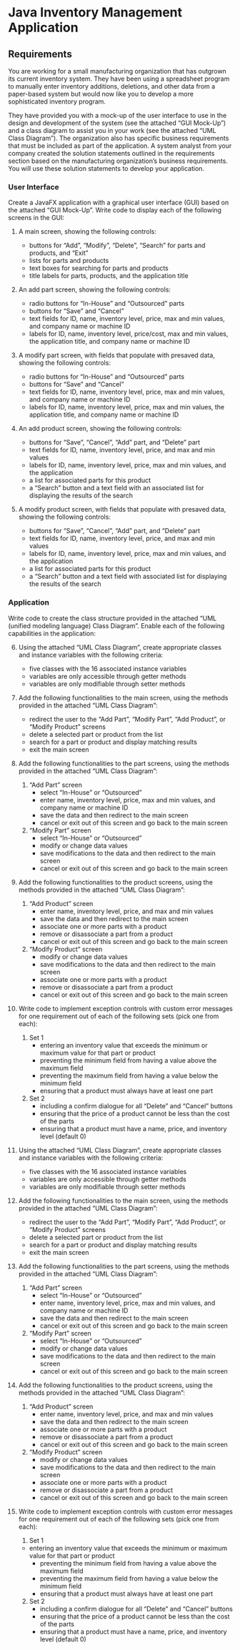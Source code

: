# Java Inventory Management Application

## Requirements
You are working for a small manufacturing organization that has outgrown its current 
inventory system. They have been using a spreadsheet program to manually enter inventory 
additions, deletions, and other data from a paper-based system but would now like you to 
develop a more sophisticated inventory program.

They have provided you with a mock-up of the user interface to use in the design and 
development of the system (see the attached “GUI Mock-Up”) and a class diagram to assist 
you in your work (see the attached “UML Class Diagram”). The organization also has 
specific business requirements that must be included as part of the application. 
A system analyst from your company created the solution statements outlined in the 
requirements section based on the manufacturing organization’s business requirements. 
You will use these solution statements to develop your application.

### User Interface
Create a JavaFX application with a graphical user interface (GUI) based on the attached “GUI Mock-Up”. Write code to display each of the following screens in the GUI:

1. A main screen, showing the following controls:
	- buttons for “Add”, “Modify”, “Delete”, “Search” for parts and products, and “Exit”
	- lists for parts and products
	- text boxes for searching for parts and products
	- title labels for parts, products, and the application title 

2.  An add part screen, showing the following controls:
	- radio buttons for “In-House” and “Outsourced” parts
	- buttons for “Save” and “Cancel”
	- text fields for ID, name, inventory level, price, max and min values, and company name 
or machine ID
	- labels for ID, name, inventory level, price/cost, max and min values, the application 
title, and company name or machine ID


3. A modify part screen, with fields that populate with presaved data, showing the 
following controls:
	- radio buttons for “In-House” and “Outsourced” parts
	- buttons for “Save” and “Cancel”
	- text fields for ID, name, inventory level, price, max and min values, and company name 
or machine ID
	- labels for ID, name, inventory level, price, max and min values, the application title, 
and company name or machine ID

4. An add product screen, showing the following controls:
	- buttons for “Save”, “Cancel”, “Add” part, and “Delete” part
	- text fields for ID, name, inventory level, price, and max and min values
	- labels for ID, name, inventory level, price, max and min values, and the application
	- a list for associated parts for this product
	- a “Search” button and a text field with an associated list for displaying the results 
of the search

5. A modify product screen, with fields that populate with presaved data, showing the following controls:
	- buttons for “Save”, “Cancel”, “Add” part, and “Delete” part
	- text fields for ID, name, inventory level, price, and max and min values
	- labels for ID, name, inventory level, price, max and min values, and the application
	- a list for associated parts for this product
	- a “Search” button and a text field with associated list for displaying the results of 
the search

### Application
Write code to create the class structure provided in the attached “UML (unified modeling 
language) Class Diagram”. Enable each  of the following capabilities in the application:

6. Using the attached “UML Class Diagram”, create appropriate classes and instance 
variables with the following criteria:
	- five classes with the 16 associated instance variables
	- variables are only accessible through getter methods
	- variables are only modifiable through setter methods

7. Add the following functionalities to the main screen, using the methods provided in 
the attached “UML Class Diagram”:
	- redirect the user to the “Add Part”, “Modify Part”, “Add Product”, or “Modify Product” 
screens
	- delete a selected part or product from the list
	- search for a part or product and display matching results
	- exit the main screen
 
8. Add the following functionalities to the part screens, using the methods provided in 
the attached “UML Class Diagram”:
    1. “Add Part” screen
        - select “In-House” or “Outsourced”
        - enter name, inventory level, price, max and min values, and company name or machine ID
        - save the data and then redirect to the main screen
        - cancel or exit out of this screen and go back to the main screen
    2. “Modify Part” screen
        - select “In-House” or “Outsourced”
        - modify or change data values
        - save modifications to the data and then redirect to the main screen
        - cancel or exit out of this screen and go back to the main screen
        
9.  Add the following functionalities to the product screens, using the methods provided 
in the attached “UML Class Diagram”:
    1.  “Add Product” screen
        - enter name, inventory level, price, and max and min values
        - save the data and then redirect to the main screen
        - associate one or more parts with a product
        - remove or disassociate a part from a product
        - cancel or exit out of this screen and go back to the main screen   
    2.  “Modify Product” screen
        - modify or change data values
        - save modifications to the data and then redirect to the main screen
        - associate one or more parts with a product
        - remove or disassociate a part from a product
        - cancel or exit out of this screen and go back to the main screen
    
10. Write code to implement exception controls with custom error messages for one 
requirement out of each of the following sets (pick one from each):
    1. Set 1
        - entering an inventory value that exceeds the minimum or maximum value for that part 
        or product
        - preventing the minimum field from having a value above the maximum field
        - preventing the maximum field from having a value below the minimum field
        - ensuring that a product must always have at least one part
    2. Set 2
        - including a confirm dialogue for all “Delete” and “Cancel” buttons
        - ensuring that the price of a product cannot be less than the cost of the parts
        - ensuring that a product must have a name, price, and inventory level (default 0)
11. Using the attached “UML Class Diagram”, create appropriate classes and instance variables
        with the following criteria:
	- five classes with the 16 associated instance variables
	- variables are only accessible through getter methods
	- variables are only modifiable through setter methods
        
12. Add the following functionalities to the main screen, using the methods provided in 
the attached “UML Class Diagram”:
    - redirect the user to the “Add Part”, “Modify Part”, “Add Product”, or “Modify Product” 
    screens
    - delete a selected part or product from the list
    - search for a part or product and display matching results
    - exit the main screen

13. Add the following functionalities to the part screens, using the methods provided in 
the attached “UML Class Diagram”:
	1. “Add Part” screen
		- select “In-House” or “Outsourced”
		- enter name, inventory level, price, max and min values, and company name or machine ID
		- save the data and then redirect to the main screen
		- cancel or exit out of this screen and go back to the main screen
	2. “Modify Part” screen
		- select “In-House” or “Outsourced”
		- modify or change data values 
		- save modifications to the data and then redirect to the main screen
		- cancel or exit out of this screen and go back to the main screen       
        
14. Add the following functionalities to the product screens, using the methods provided 
in the attached “UML Class Diagram”:
    1. “Add Product” screen
        - enter name, inventory level, price, and max and min values
        - save the data and then redirect to the main screen
        - associate one or more parts with a product
        - remove or disassociate a part from a product
        - cancel or exit out of this screen and go back to the main screen
    2. “Modify Product” screen
        - modify or change data values
        - save modifications to the data and then redirect to the main screen
        - associate one or more parts with a product
        - remove or disassociate a part from a product
        - cancel or exit out of this screen and go back to the main screen
        
15. Write code to implement exception controls with custom error messages for one 
requirement out of each of the following sets (pick one from each):
    1. Set 1
	- entering an inventory value that exceeds the minimum or maximum value for that part 
        or product
        - preventing the minimum field from having a value above the maximum field
        - preventing the maximum field from having a value below the minimum field
        - ensuring that a product must always have at least one part
    2. Set 2
        - including a confirm dialogue for all “Delete” and “Cancel” buttons
        - ensuring that the price of a product cannot be less than the cost of the parts
        - ensuring that a product must have a name, price, and inventory level (default 0)
